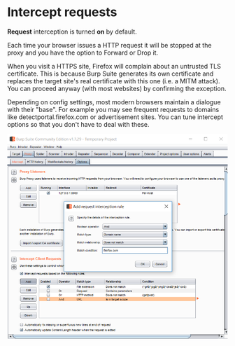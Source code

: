 # Intercept requests

<b>Request</b> interception is turned <b>on</b> by default.

Each time your browser issues a HTTP request it will be stopped at the proxy and you have the option to Forward or Drop it.

When you visit a HTTPS site, Firefox will complain about an untrusted TLS certificate. This is because Burp Suite generates its own certificate and replaces the target site's real certificate with this one (i.e. a MITM attack).  You can proceed anyway (with most websites) by confirming the exception.

Depending on config settings, most modern browsers maintain a dialogue with their "base". For example you may see frequent requests to domains like detectportal.firefox.com or advertisement sites. You can tune intercept options so that you don't have to deal with these.

![Edit intercept options](img/intercept-options.png)
